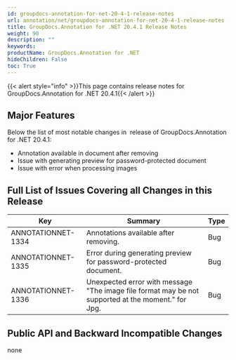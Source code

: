 ```yaml
---
id: groupdocs-annotation-for-net-20-4-1-release-notes
url: annotation/net/groupdocs-annotation-for-net-20-4-1-release-notes
title: GroupDocs.Annotation for .NET 20.4.1 Release Notes
weight: 90
description: ""
keywords: 
productName: GroupDocs.Annotation for .NET
hideChildren: False
toc: True
---
```


{{< alert style="info" >}}This page contains release notes for GroupDocs.Annotation for .NET 20.4.1{{< /alert >}}

## Major Features

Below the list of most notable changes in  release of GroupDocs.Annotation for .NET 20.4.1:

*   Annotation available in document after removing
*   Issue with generating preview for password-protected document
*   Issue with error when processing images

## Full List of Issues Covering all Changes in this Release

| Key | Summary | Type |
| --- | --- | --- |
| ANNOTATIONNET-1334 | Annotations available after removing. | Bug |
| ANNOTATIONNET-1335 | Error during generating preview for password-protected document. | Bug |
| ANNOTATIONNET-1336 | Unexpected error with message "The image file format may be not supported at the moment." for Jpg. | Bug |

## Public API and Backward Incompatible Changes

none
